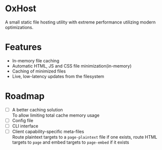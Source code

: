 # OxHost

A small static file hosting utility with extreme performance utilizing modern optimizations.

# Features

- In-memory file caching
- Automatic HTML, JS and CSS file minimization(in-memory)
- Caching of minimized files
- Live, low-latency updates from the filesystem

# Roadmap

- [ ] A better caching solution<br />
      To allow limiting total cache memory usage
- [ ] Config file
- [ ] CLI interface
- [ ] Client capability-specific meta-files<br />
      Route plaintext targets to a `page-plaintext` file if one exists, route HTML targets to `page` and embed targets to `page-embed` if it exists
